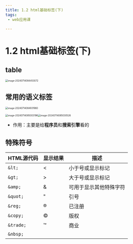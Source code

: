 ```yaml
---
title: 1.2 html基础标签(下)
tags:
 - web应用课

---
```


# 1.2 html基础标签(下)

## table

<img src="http://cdn.cscat.cn/markdown/image-20240714084453072.png" alt="image-20240714084453072" style="zoom:50%;" /> 

## 常用的语义标签

<img src="http://cdn.cscat.cn/markdown/image-20240714084931960.png" alt="image-20240714084931960" style="zoom:50%;" />

<img src="http://cdn.cscat.cn/markdown/image-20240714085003196.png" alt="image-20240714085003196" style="zoom:50%;" /><img src="http://cdn.cscat.cn/markdown/image-20240714085030526.png" alt="image-20240714085030526" style="zoom:50%;" />

- 作用：主要是给**程序员**和**搜索引擎**看的

## 特殊符号

| HTML源代码 | 显示结果 | 描述                   |
| ---------- | -------- | ---------------------- |
| `&lt;`     | &lt;     | 小于号或显示标记       |
| `&gt;`     | &gt;     | 大于号或显示标记       |
| `&amp;`    | &amp;    | 可用于显示其他特殊字符 |
| `&quot;`   | &quot;   | 引号                   |
| `&reg;`    | &reg;    | 已注册                 |
| `&copy;`   | &copy;   | 版权                   |
| `&trade;`  | &trade;  | 商业                   |
| `&nbsp;`   | &nbsp;   |                        |

 